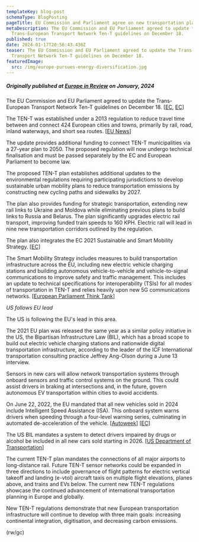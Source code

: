 ```yaml
---
templateKey: blog-post
schemaType: BlogPosting
pageTitle: EU Commission and Parliament agree on new transportation plan for Europe
metaDescription: The EU Commission and EU Parliament agreed to update the
  Trans-European Transport Network Ten-T guidelines on December 18.
published: true
date: 2024-01-17T20:56:43.436Z
teaser: The EU Commission and EU Parliament agreed to update the Trans-European
  Transport Network Ten-T guidelines on December 18.
featuredImage:
  src: /img/europe-pursues-energy-diversification.jpg
---
```

##### *Originally published at [Europe in Review](https://email.cpg-online.de/t/d-0689597AD9AAC7BC2540EF23F30FEDED) on January, 2024*

The EU Commission and EU Parliament agreed to update the Trans-European Transport Network Ten-T guidelines on December 18. [[EC](https://email.cpg-online.de/t/d-l-vurkthl-l-dkt/), [EC](https://email.cpg-online.de/t/d-l-vurkthl-l-dki/)]

The TEN-T was established under a 2013 regulation to reduce travel time between and connect 424 European cities and towns, primarily by rail, road, inland waterways, and short sea routes. [[EU News](https://email.cpg-online.de/t/d-l-vurkthl-l-dkd/)]

The update provides additional funding to connect TEN-T municipalities via a 27-year plan to 2050. The proposed regulation will now undergo technical finalisation and must be passed separately by the EC and European Parliament to become law.

The proposed TEN-T plan establishes additional updates to the environmental regulations requiring participating jurisdictions to develop sustainable urban mobility plans to reduce transportation emissions by constructing new cycling paths and sidewalks by 2027.

The plan also provides funding for strategic transportation, extending new rail links to Ukraine and Moldova while eliminating previous plans to build links to Russia and Belarus. The plan significantly upgrades electric rail transport, improving funded train speeds to 160 KPH. Electric rail will lead in nine new transportation corridors outlined by the regulation.

The plan also integrates the EC 2021 Sustainable and Smart Mobility Strategy. [[EC](https://email.cpg-online.de/t/d-l-vurkthl-l-dkh/)]

The Smart Mobility Strategy includes measures to build transportation infrastructure across the EU, including new electric vehicle charging stations and building autonomous vehicle-to-vehicle and vehicle-to-signal communications to improve safety and traffic management. This includes an update to technical specifications for interoperability (TSIs) for all modes of transportation in TEN-T and relies heavily upon new 5G communications networks. [[European Parliament Think Tank](https://email.cpg-online.de/t/d-l-vurkthl-l-dkk/)]

*US follows EU lead*

The US is following the EU's lead in this area.

The 2021 EU plan was released the same year as a similar policy initiative in the US, the Bipartisan Infrastructure Law (BIL), which has a broad scope to build out electric vehicle charging stations and nationwide digital transportation infrastructure, according to the leader of the ICF International transportation consulting practice Jeffrey Ang-Olson during a June 13 interview.

Sensors in new cars will allow network transportation systems through onboard sensors and traffic control systems on the ground. This could assist drivers in braking at intersections and, in the future, govern autonomous EV transportation within cities to avoid accidents.

On June 22, 2022, the EU mandated that all new vehicles sold in 2024 include Intelligent Speed Assistance (ISA). This onboard system warns drivers when speeding through a four-level warning series, culminating in automated de-acceleration of the vehicle. [[Autoweek](https://email.cpg-online.de/t/d-l-vurkthl-l-dku/)] [[EC](https://email.cpg-online.de/t/d-l-vurkthl-l-dul/)]

The US BIL mandates a system to detect drivers impaired by drugs or alcohol be included in all new cars sold starting in 2026. [[US Department of Transportation](https://email.cpg-online.de/t/d-l-vurkthl-l-dur/)]

The current TEN-T plan mandates the connections of all major airports to long-distance rail. Future TEN-T sensor networks could be expanded in three directions to include governance of flight patterns for electric vertical takeoff and landing (e-vtol) aircraft taxis on multiple flight elevations, planes above, and trains and EVs below. The current new TEN-T regulations showcase the continued advancement of international transportation planning in Europe and globally.

New TEN-T regulations demonstrate that new European transportation infrastructure will continue to develop with three main goals: increasing continental integration, digitisation, and decreasing carbon emissions.

(rw/gc)